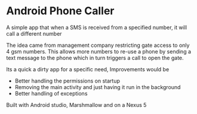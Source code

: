 # Android Phone Caller

A simple app that when a SMS is received from a specified number, it will call a different number

The idea came from management company restricting gate access to only 4 gsm numbers. This allows more numbers to re-use a phone by sending a text message to the phone which in turn triggers a call to open the gate. 

Its a quick a dirty app for a specific need, Improvements would be

- Better handling the permissions on startup 
- Removing the main activity and just having it run in the background
- Better handling of exceptions

Built with Android studio, Marshmallow and on a Nexus 5 


